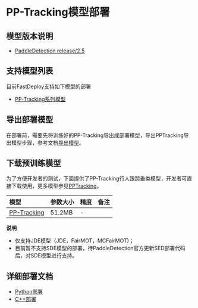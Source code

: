 # PP-Tracking模型部署

## 模型版本说明

- [PaddleDetection release/2.5](https://github.com/PaddlePaddle/PaddleDetection/tree/release/2.5)

## 支持模型列表

目前FastDeploy支持如下模型的部署

- [PP-Tracking系列模型](https://github.com/PaddlePaddle/PaddleDetection/blob/release/2.5/configs/mot)


## 导出部署模型

在部署前，需要先将训练好的PP-Tracking导出成部署模型，导出PPTracking导出模型步骤，参考文档[导出模型](https://github.com/PaddlePaddle/PaddleDetection/blob/release/2.5/deploy/pptracking/cpp/README.md)。


## 下载预训练模型

为了方便开发者的测试，下面提供了PP-Tracking行人跟踪垂类模型，开发者可直接下载使用，更多模型参见[PPTracking](https://github.com/PaddlePaddle/PaddleDetection/blob/release/2.5/deploy/pptracking/README_cn.md)。

| 模型                                                                                                   | 参数大小   | 精度    | 备注 |
|:-----------------------------------------------------------------------------------------------------|:-------|:----- | :------ |
| [PP-Tracking](https://bj.bcebos.com/paddlehub/fastdeploy/fairmot_hrnetv2_w18_dlafpn_30e_576x320.tgz) | 51.2MB | - |

**说明**
- 仅支持JDE模型（JDE，FairMOT，MCFairMOT)；
- 目前暂不支持SDE模型的部署，待PaddleDetection官方更新SED部署代码后，对SDE模型进行支持。


## 详细部署文档

- [Python部署](python)
- [C++部署](cpp)
